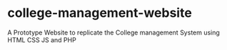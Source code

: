 # college-management-website
 A Prototype Website to replicate the College management System using HTML CSS JS and PHP
